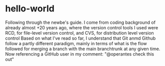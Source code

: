 # hello-world
Following through the newbe's guide.
I come from coding background of already almost +20 years ago, where the version control tools I used were RCD, for file-level version control, and CVS, for distribution level version control
Based on what I've read so far, I understand that Git anmd Github follow a partly different paradigm, mainly in terms of what is the flow followed for merging a branch with the main branchtrunk at any given time. 
Now referencing a GitHub user in my comment: "@operantes check this out" 
